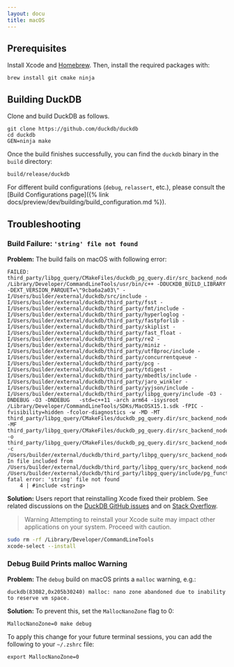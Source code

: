 ```yaml
---
layout: docu
title: macOS
---
```


## Prerequisites

Install Xcode and [Homebrew](https://brew.sh/). Then, install the required packages with:

```batch
brew install git cmake ninja
```

## Building DuckDB

Clone and build DuckDB as follows.

```batch
git clone https://github.com/duckdb/duckdb
cd duckdb
GEN=ninja make
```

Once the build finishes successfully, you can find the `duckdb` binary in the `build` directory:

```batch
build/release/duckdb
```

For different build configurations (`debug`, `relassert`, etc.), please consult the [Build Configurations page]({% link docs/preview/dev/building/build_configuration.md %}).

## Troubleshooting

### Build Failure: `'string' file not found`

**Problem:**
The build fails on macOS with following error:

```console
FAILED: third_party/libpg_query/CMakeFiles/duckdb_pg_query.dir/src_backend_nodes_list.cpp.o
/Library/Developer/CommandLineTools/usr/bin/c++ -DDUCKDB_BUILD_LIBRARY -DEXT_VERSION_PARQUET=\"9cba6a2a03\" -I/Users/builder/external/duckdb/src/include -I/Users/builder/external/duckdb/third_party/fsst -I/Users/builder/external/duckdb/third_party/fmt/include -I/Users/builder/external/duckdb/third_party/hyperloglog -I/Users/builder/external/duckdb/third_party/fastpforlib -I/Users/builder/external/duckdb/third_party/skiplist -I/Users/builder/external/duckdb/third_party/fast_float -I/Users/builder/external/duckdb/third_party/re2 -I/Users/builder/external/duckdb/third_party/miniz -I/Users/builder/external/duckdb/third_party/utf8proc/include -I/Users/builder/external/duckdb/third_party/concurrentqueue -I/Users/builder/external/duckdb/third_party/pcg -I/Users/builder/external/duckdb/third_party/tdigest -I/Users/builder/external/duckdb/third_party/mbedtls/include -I/Users/builder/external/duckdb/third_party/jaro_winkler -I/Users/builder/external/duckdb/third_party/yyjson/include -I/Users/builder/external/duckdb/third_party/libpg_query/include -O3 -DNDEBUG -O3 -DNDEBUG   -std=c++11 -arch arm64 -isysroot /Library/Developer/CommandLineTools/SDKs/MacOSX15.1.sdk -fPIC -fvisibility=hidden -fcolor-diagnostics -w -MD -MT third_party/libpg_query/CMakeFiles/duckdb_pg_query.dir/src_backend_nodes_list.cpp.o -MF third_party/libpg_query/CMakeFiles/duckdb_pg_query.dir/src_backend_nodes_list.cpp.o.d -o third_party/libpg_query/CMakeFiles/duckdb_pg_query.dir/src_backend_nodes_list.cpp.o -c /Users/builder/external/duckdb/third_party/libpg_query/src_backend_nodes_list.cpp
In file included from /Users/builder/external/duckdb/third_party/libpg_query/src_backend_nodes_list.cpp:35:
/Users/builder/external/duckdb/third_party/libpg_query/include/pg_functions.hpp:4:10: fatal error: 'string' file not found
    4 | #include <string>
```

**Solution:**
Users report that reinstalling Xcode fixed their problem.
See related discussions on the [DuckDB GitHub issues](https://github.com/duckdb/duckdb/issues/14665#issuecomment-2452679953) and on [Stack Overflow](https://stackoverflow.com/questions/78999694/cant-compile-c-hello-world-with-clang-on-mac-sequoia-15-0-and-vs-code).

> Warning Attempting to reinstall your Xcode suite may impact other applications on your system. Proceed with caution.

```bash
sudo rm -rf /Library/Developer/CommandLineTools
xcode-select --install
```

### Debug Build Prints malloc Warning

**Problem:**
The `debug` build on macOS prints a `malloc` warning, e.g.:

```text
duckdb(83082,0x205b30240) malloc: nano zone abandoned due to inability to reserve vm space.
```

**Solution:**
To prevent this, set the `MallocNanoZone` flag to 0:

```batch
MallocNanoZone=0 make debug
```

To apply this change for your future terminal sessions, you can add the following to your `~/.zshrc` file:

```batch
export MallocNanoZone=0
```
